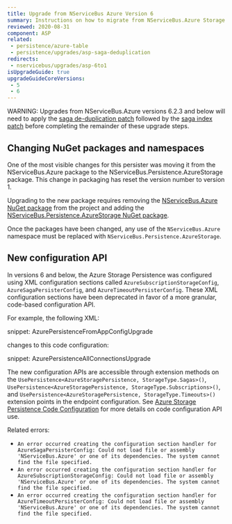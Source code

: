 ```yaml
---
title: Upgrade from NServiceBus Azure Version 6
summary: Instructions on how to migrate from NServiceBus.Azure Storage Persistence version 6 to NServiceBus.Persistence.AzureStorage version 1.
reviewed: 2020-08-31
component: ASP
related:
 - persistence/azure-table
 - persistence/upgrades/asp-saga-deduplication
redirects:
 - nservicebus/upgrades/asp-6to1
isUpgradeGuide: true
upgradeGuideCoreVersions:
 - 5
 - 6
---
```


WARNING: Upgrades from NServiceBus.Azure versions 6.2.3 and below will need to apply the [saga de-duplication patch](/persistence/upgrades/asp-saga-deduplication.md) followed by the [saga index patch](/persistence/upgrades/asp-saga-pruning.md) before completing the remainder of these upgrade steps.


## Changing NuGet packages and namespaces

One of the most visible changes for this persister was moving it from the NServiceBus.Azure package to the NServiceBus.Persistence.AzureStorage package. This change in packaging has reset the version number to version 1.

Upgrading to the new package requires removing the [NServiceBus.Azure NuGet package](https://www.nuget.org/packages/NServiceBus.Azure/) from the project and adding the [NServiceBus.Persistence.AzureStorage NuGet package](https://www.nuget.org/packages/NServiceBus.Persistence.AzureStorage/).

Once the packages have been changed, any use of the `NServiceBus.Azure` namespace must be replaced with `NServiceBus.Persistence.AzureStorage`.


## New configuration API

In versions 6 and below, the Azure Storage Persistence was configured using XML configuration sections called `AzureSubscriptionStorageConfig`, `AzureSagaPersisterConfig`, and `AzureTimeoutPersisterConfig`. These XML configuration sections have been deprecated in favor of a more granular, code-based configuration API.

For example, the following XML:

snippet: AzurePersistenceFromAppConfigUpgrade

changes to this code configuration:

snippet: AzurePersistenceAllConnectionsUpgrade

The new configuration APIs are accessible through extension methods on the `UsePersistence<AzureStoragePersistence, StorageType.Sagas>()`, `UsePersistence<AzureStoragePersistence, StorageType.Subscriptions>()`, and `UsePersistence<AzureStoragePersistence, StorageType.Timeouts>()` extension points in the endpoint configuration. See [Azure Storage Persistence Code Configuration](/persistence/azure-table/configuration.md#configuration-with-code) for more details on code configuration API use.

Related errors:

- `An error occurred creating the configuration section handler for AzureSagaPersisterConfig: Could not load file or assembly 'NServiceBus.Azure' or one of its dependencies. The system cannot find the file specified.`
- `An error occurred creating the configuration section handler for AzureSubscriptionStorageConfig: Could not load file or assembly 'NServiceBus.Azure' or one of its dependencies. The system cannot find the file specified.`
- `An error occurred creating the configuration section handler for AzureTimeoutPersisterConfig: Could not load file or assembly 'NServiceBus.Azure' or one of its dependencies. The system cannot find the file specified.`
